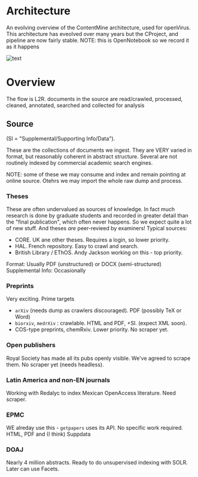 # Architecture

An evolving overview of the ContentMine architecture, used for openVirus. This architecture has eveolved over many years but the CProject, and pipeline are now fairly stable. NOTE: this is OpenNotebook so we record it as it happens

![text](./assets/architecture20200407.png)

# Overview
The flow is L2R. documents in the source are read/crawled, processed, cleaned, annotated, searched and collected for analysis

## Source 
(SI = "Supplemental/Supporting Info/Data").

These are the collections of documents we ingest. They are VERY varied in format, but reasonably coherent in abstract structure. Several are not routinely indexed by commercial academic search engines.

NOTE: some of these we may consume and index and remain pointing at online source. Otehrs we may import the whole raw dump and process.

### Theses
These are often undervalued as sources of knowledge. In fact much research is done by graduate students and recorded in greater detail than the "final publication", which often never happens. So we expect quite a lot of new stuff. And theses *are* peer-revieed by examiners! 
Typical sources:
* CORE. UK ane other theses. Requires a login, so lower priority.
* HAL. French repository. Easy to crawl and search.
* British Library / EThOS. Andy Jackson working on this - top priority.

Format: Usually PDF (unstructured) or DOCX (semi-structured)
Supplemental Info: Occasionally

### Preprints
Very exciting. Prime targets 
* `arXiv` (needs dump as crawlers discouraged). PDF (possibly TeX or Word)
* `biorxiv`, `medrXiv` : crawlable. HTML and PDF, +SI. (expect XML soon).
*  COS-type preprints, chemRxiv. Lower priority. No scraper yet. 

### Open publishers
Royal Society has made all its pubs openly visible. We've agreed to scrape them. No scraper yet (needs headless).

### Latin America and non-EN journals
Working with Redalyc to index Mexican OpenAccess literature. Need scraper.

### EPMC
WE alreday use this - `getpapers` uses its API. No specific work required. HTML, PDF and (I think) Suppdata

### DOAJ
Nearly 4 million abstracts. Ready to do unsupervised indexing with SOLR. Later can use Facets.







